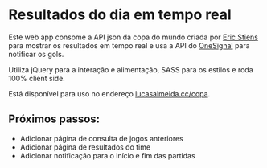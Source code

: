# Resultados do dia em tempo real

Este web app consome a API json da copa do mundo criada por [Eric Stiens](https://github.com/estiens/world_cup_json) para mostrar os resultados em tempo real e usa a API do [OneSignal](https://onesignal.com/) para notificar os gols.

Utiliza jQuery para a interação e alimentação, SASS para os estilos e roda 100% client side.

Está disponível para uso no endereço [lucasalmeida.cc/copa](http://lucasalmeida.cc/copa).

## Próximos passos:
- Adicionar página de consulta de jogos anteriores
- Adicionar página de resultados do time
- Adicionar notificação para o início e fim das partidas